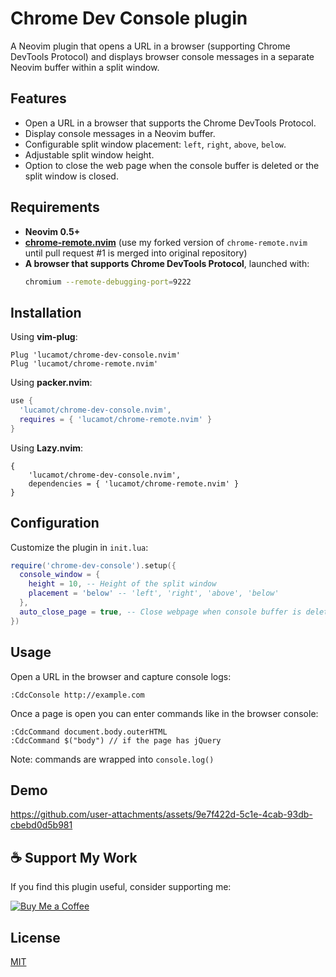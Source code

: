 # Chrome Dev Console plugin

A Neovim plugin that opens a URL in a browser (supporting Chrome DevTools Protocol) and displays browser console messages in a separate Neovim buffer within a split window.

## Features
- Open a URL in a browser that supports the Chrome DevTools Protocol.
- Display console messages in a Neovim buffer.
- Configurable split window placement: `left`, `right`, `above`, `below`.
- Adjustable split window height.
- Option to close the web page when the console buffer is deleted or the split window is closed.

## Requirements
- **Neovim 0.5+**
- **[chrome-remote.nvim](https://github.com/lucamot/chrome-remote.nvim)** (use my forked version of `chrome-remote.nvim` until pull request #1 is merged into original repository)
- **A browser that supports Chrome DevTools Protocol**, launched with:
  ```sh
  chromium --remote-debugging-port=9222
  ```

## Installation
Using **vim-plug**:
```vim
Plug 'lucamot/chrome-dev-console.nvim'
Plug 'lucamot/chrome-remote.nvim'
```
Using **packer.nvim**:
```lua
use {
  'lucamot/chrome-dev-console.nvim',
  requires = { 'lucamot/chrome-remote.nvim' }
}
```

Using **Lazy.nvim**:
```vim
{
    'lucamot/chrome-dev-console.nvim',
    dependencies = { 'lucamot/chrome-remote.nvim' }
}
```

## Configuration
Customize the plugin in `init.lua`:
```lua
require('chrome-dev-console').setup({
  console_window = {
    height = 10, -- Height of the split window
    placement = 'below' -- 'left', 'right', 'above', 'below'
  },
  auto_close_page = true, -- Close webpage when console buffer is deleted
})
```

## Usage
Open a URL in the browser and capture console logs:
```vim
:CdcConsole http://example.com
```

Once a page is open you can enter commands like in the browser console:
```vim
:CdcCommand document.body.outerHTML
:CdcCommand $("body") // if the page has jQuery
```

Note: commands are wrapped into `console.log()`

## Demo
https://github.com/user-attachments/assets/9e7f422d-5c1e-4cab-93db-cbebd0d5b981



## ☕ Support My Work  
If you find this plugin useful, consider supporting me:  

[![Buy Me a Coffee](https://img.shields.io/badge/Buy%20Me%20a%20Coffee-%23FFDD00?style=flat&logo=buy-me-a-coffee&logoColor=black)](https://buymeacoffee.com/lucamot)


## License
[MIT](LICENSE)

